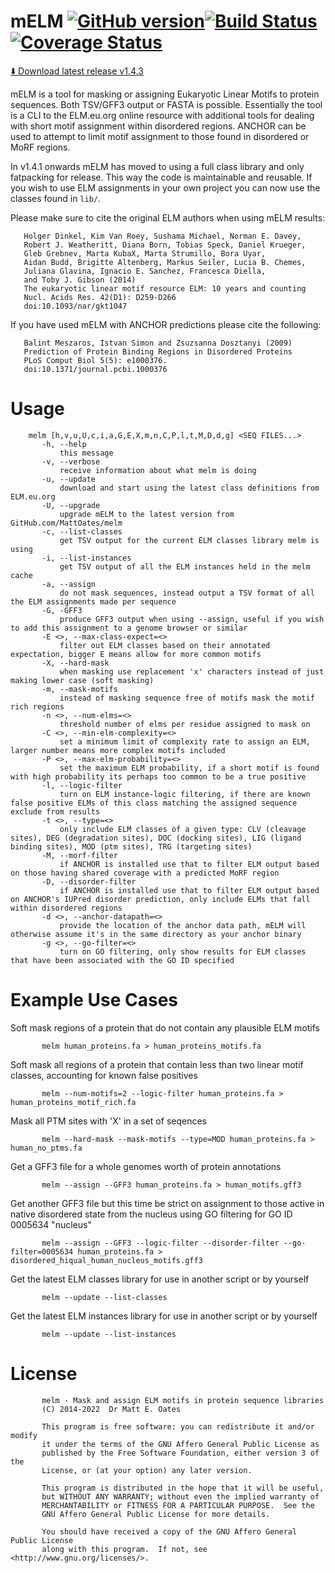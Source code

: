 mELM [![GitHub version](https://badge.fury.io/gh/MattOates%2Fmelm.svg)](https://badge.fury.io/gh/MattOates%2Fmelm)[![Build Status](https://travis-ci.com/MattOates/melm.svg?branch=master)](https://travis-ci.com/MattOates/melm)[![Coverage Status](https://coveralls.io/repos/github/MattOates/melm/badge.svg?branch=master)](https://coveralls.io/github/MattOates/melm?branch=master)
==================

[⬇️ Download latest release v1.4.3](https://github.com/MattOates/melm/releases/download/v1.4.3/melm)

mELM is a tool for masking or assigning Eukaryotic Linear Motifs to protein sequences. Both TSV/GFF3 output or FASTA is possible. 
Essentially the tool is a CLI to the ELM.eu.org online resource with additional tools for dealing with short motif assignment within disordered regions.
ANCHOR can be used to attempt to limit motif assignment to those found in disordered or MoRF regions.

In v1.4.1 onwards mELM has moved to using a full class library and only fatpacking for release. This way the code is maintainable and reusable.
If you wish to use ELM assignments in your own project you can now use the classes found in `lib/`.

Please make sure to cite the original ELM authors when using mELM results:

       Holger Dinkel, Kim Van Roey, Sushama Michael, Norman E. Davey,
       Robert J. Weatheritt, Diana Born, Tobias Speck, Daniel Krueger,
       Gleb Grebnev, Marta KubaX, Marta Strumillo, Bora Uyar,
       Aidan Budd, Brigitte Altenberg, Markus Seiler, Lucia B. Chemes,
       Juliana Glavina, Ignacio E. Sanchez, Francesca Diella,
       and Toby J. Gibson (2014)
       The eukaryotic linear motif resource ELM: 10 years and counting
       Nucl. Acids Res. 42(D1): D259-D266
       doi:10.1093/nar/gkt1047

If you have used mELM with ANCHOR predictions please cite the following:

       Balint Meszaros, Istvan Simon and Zsuzsanna Dosztanyi (2009)
       Prediction of Protein Binding Regions in Disordered Proteins
       PLoS Comput Biol 5(5): e1000376.
       doi:10.1371/journal.pcbi.1000376

Usage
=====

        melm [h,v,u,U,c,i,a,G,E,X,m,n,C,P,l,t,M,D,d,g] <SEQ FILES...>
           -h, --help
               this message
           -v, --verbose
               receive information about what melm is doing
           -u, --update
               download and start using the latest class definitions from ELM.eu.org
           -U, --upgrade
               upgrade mELM to the latest version from GitHub.com/MattOates/melm
           -c, --list-classes
               get TSV output for the current ELM classes library melm is using
           -i, --list-instances
               get TSV output of all the ELM instances held in the melm cache
           -a, --assign
               do not mask sequences, instead output a TSV format of all the ELM assignments made per sequence
           -G, -GFF3
               produce GFF3 output when using --assign, useful if you wish to add this assignment to a genome browser or similar
           -E <>, --max-class-expect=<>
               filter out ELM classes based on their annotated expectation, bigger E means allow for more common motifs
           -X, --hard-mask
               when masking use replacement 'x' characters instead of just making lower case (soft masking)
           -m, --mask-motifs
               instead of masking sequence free of motifs mask the motif rich regions
           -n <>, --num-elms=<>
               threshold number of elms per residue assigned to mask on
           -C <>, --min-elm-complexity=<>
               set a minimum limit of complexity rate to assign an ELM, larger number means more complex motifs included
           -P <>, --max-elm-probability=<>
               set the maximum ELM probability, if a short motif is found with high probability its perhaps too common to be a true positive
           -l, --logic-filter
               turn on ELM instance-logic filtering, if there are known false positive ELMs of this class matching the assigned sequence exclude from results
           -t <>, --type=<>
               only include ELM classes of a given type: CLV (cleavage sites), DEG (degradation sites), DOC (docking sites), LIG (ligand binding sites), MOD (ptm sites), TRG (targeting sites)
           -M, --morf-filter
               if ANCHOR is installed use that to filter ELM output based on those having shared coverage with a predicted MoRF region
           -D, --disorder-filter
               if ANCHOR is installed use that to filter ELM output based on ANCHOR's IUPred disorder prediction, only include ELMs that fall within disordered regions
           -d <>, --anchor-datapath=<>
               provide the location of the anchor data path, mELM will otherwise assume it's in the same directory as your anchor binary
           -g <>, --go-filter=<>
               turn on GO filtering, only show results for ELM classes that have been associated with the GO ID specified

Example Use Cases
=================

Soft mask regions of a protein that do not contain any plausible ELM motifs

           melm human_proteins.fa > human_proteins_motifs.fa

Soft mask all regions of a protein that contain less than two linear motif classes, accounting for known false positives

           melm --num-motifs=2 --logic-filter human_proteins.fa > human_proteins_motif_rich.fa

Mask all PTM sites with 'X' in a set of seqences

           melm --hard-mask --mask-motifs --type=MOD human_proteins.fa > human_no_ptms.fa

Get a GFF3 file for a whole genomes worth of protein annotations

           melm --assign --GFF3 human_proteins.fa > human_motifs.gff3

Get another GFF3 file but this time be strict on assignment to those active in native disordered state from the nucleus
using GO filtering for GO ID 0005634 "nucleus"

           melm --assign --GFF3 --logic-filter --disorder-filter --go-filter=0005634 human_proteins.fa > disordered_hiqual_human_nucleus_motifs.gff3

Get the latest ELM classes library for use in another script or by yourself

           melm --update --list-classes

Get the latest ELM instances library for use in another script or by yourself

           melm --update --list-instances

License
=======

           melm - Mask and assign ELM motifs in protein sequence libraries
           (C) 2014-2022  Dr Matt E. Oates

           This program is free software: you can redistribute it and/or modify
           it under the terms of the GNU Affero General Public License as
           published by the Free Software Foundation, either version 3 of the
           License, or (at your option) any later version.

           This program is distributed in the hope that it will be useful,
           but WITHOUT ANY WARRANTY; without even the implied warranty of
           MERCHANTABILITY or FITNESS FOR A PARTICULAR PURPOSE.  See the
           GNU Affero General Public License for more details.

           You should have received a copy of the GNU Affero General Public License
           along with this program.  If not, see <http://www.gnu.org/licenses/>.


